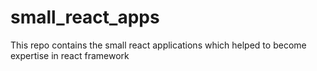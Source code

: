 # small_react_apps
This repo contains the small react applications which helped to become expertise in react framework
